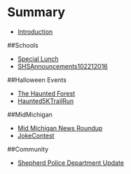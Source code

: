 # Summary

* [Introduction](README.md)

##Schools
* [Special Lunch](special_lunch.md)
* [SHSAnnouncements102212016](shsannouncements102212016.md)

##Halloween Events
* [The Haunted Forest](thehauntedforest.md)
* [Haunted5KTrailRun](haunted5ktrailrun.md)


##MidMichigan
* [Mid Michigan News Roundup](midmichiganroundup10212016.md)
* [JokeContest](jokecontest.md)


##Community
* [Shepherd Police Department Update](phonelarceny.md)



